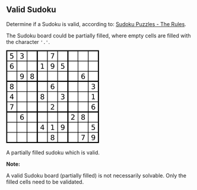 ## Valid Sudoku

Determine if a Sudoku is valid, according to: [Sudoku Puzzles - The Rules](http://sudoku.com.au/TheRules.aspx).

The Sudoku board could be partially filled, where empty cells are filled with the character `'.'`.

![Sudoku](https://raw.githubusercontent.com/cloudzfy/leetcode/master/images/sudoku.png)

A partially filled sudoku which is valid.

**Note:**

A valid Sudoku board (partially filled) is not necessarily solvable. Only the filled cells need to be validated.
